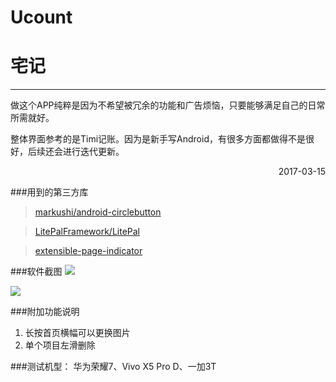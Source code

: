 **Ucount**
===

# 宅记

***
做这个APP纯粹是因为不希望被冗余的功能和广告烦恼，只要能够满足自己的日常所需就好。

整体界面参考的是Timi记账。因为是新手写Android，有很多方面都做得不是很好，后续还会进行迭代更新。

<p align="right">2017-03-15</p>

###用到的第三方库
> [markushi/android-circlebutton](https://github.com/markushi/android-circlebutton)

> [LitePalFramework/LitePal](https://github.com/LitePalFramework/LitePal) 

> [extensible-page-indicator](https://github.com/merhold/extensible-page-indicator) 

###软件截图
![](https://github.com/yuukidach/Ucount/blob/master/Markdown%20Image/Screenshot_1490237803.png?raw=true)

![](https://github.com/yuukidach/Ucount/blob/master/Markdown%20Image/Screenshot_1490237812.png?raw=true) 

###附加功能说明
1. 长按首页横幅可以更换图片
2. 单个项目左滑删除


###测试机型：
华为荣耀7、Vivo X5 Pro D、一加3T